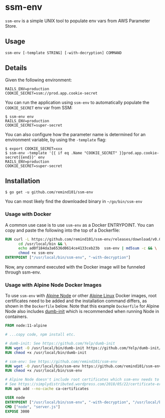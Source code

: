 # ssm-env

`ssm-env` is a simple UNIX tool to populate env vars from AWS Parameter Store.

## Usage

```console
ssm-env [-template STRING] [-with-decryption] COMMAND
```

## Details

Given the following environment:

```
RAILS_ENV=production
COOKIE_SECRET=ssm://prod.app.cookie-secret
```

You can run the application using `ssm-env` to automatically populate the `COOKIE_SECRET` env var from SSM:

```console
$ ssm-env env
RAILS_ENV=production
COOKIE_SECRET=super-secret
```

You can also configure how the parameter name is determined for an environment variable, by using the `-template` flag:

```console
$ export COOKIE_SECRET=xxx
$ ssm-env -template '{{ if eq .Name "COOKIE_SECRET" }}prod.app.cookie-secret{{end}}' env
RAILS_ENV=production
COOKIE_SECRET=super-secret
```

## Installation

```console
$ go get -u github.com/remind101/ssm-env
```

You can most likely find the downloaded binary in `~/go/bin/ssm-env`

### Usage with Docker

A common use case is to use `ssm-env` as a Docker ENTRYPOINT. You can copy and paste the following into the top of a Dockerfile:

```dockerfile
RUN curl -L https://github.com/remind101/ssm-env/releases/download/v0.0.2/ssm-env > /usr/local/bin/ssm-env && \
      cd /usr/local/bin && \
      echo ad0f184da3a6536d0614ce4133ceb23b  ssm-env | md5sum -c && \
      chmod +x ssm-env
ENTRYPOINT ["/usr/local/bin/ssm-env", "-with-decryption"]
```

Now, any command executed with the Docker image will be funneled through ssm-env.

### Usage with Alpine Node Docker Images

To use `ssm-env` with [Alpine Node](https://github.com/mhart/alpine-node) or other
[Alpine Linux](https://alpinelinux.org/) Docker images, root certificates need to be added and the installation
command differs, as shown in the `Dockerfile` below. Note that this example `Dockerfile` for Alpine Node also
includes [dumb-init](https://github.com/Yelp/dumb-init) which is recommended when running Node in containers.

```dockerfile
FROM node:11-alpine

# ...copy code, npm install etc.

# dumb-init: See https://github.com/Yelp/dumb-init
RUN wget -O /usr/local/bin/dumb-init https://github.com/Yelp/dumb-init/releases/download/v1.2.2/dumb-init_1.2.2_amd64
RUN chmod +x /usr/local/bin/dumb-init

# ssm-env: See https://github.com/remind101/ssm-env
RUN wget -O /usr/local/bin/ssm-env https://github.com/remind101/ssm-env/releases/download/v0.0.2/ssm-env
RUN chmod +x /usr/local/bin/ssm-env

# Alpine Node doesn't include root certificates which ssm-env needs to talk to AWS.
# See https://simplydistributed.wordpress.com/2018/05/22/certificate-error-with-go-http-client-in-alpine-docker/
RUN apk add --no-cache ca-certificates

USER node
ENTRYPOINT ["/usr/local/bin/ssm-env", "-with-decryption", "/usr/local/bin/dumb-init", "--"]
CMD ["node", "server.js"]
EXPOSE 3000
```
